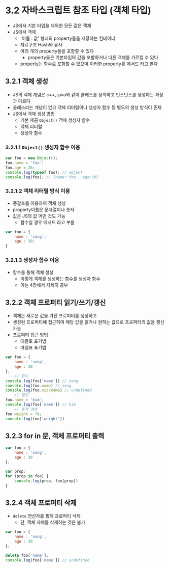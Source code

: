 # 3.2 자바스크립트 참조 타입 (객체 타입)
- JS에서 기본 타입을 제외한 모든 값은 객체
- JS에서 객체
  - '이름 : 값' 형태의 property들을 저장하는 컨테이너
  - 자료구조 Hash와 유사
  - 여러 개의 property들을 포함할 수 있다
    - property들은 기본타입의 값을 포함하거나 다른 객체를 가르킬 수 있다
  - property는 함수로 포함할 수 있으며 이러한 property를 메서드 라고 한다

## 3.2.1 객체 생성
- JS의 객체 개념은 c++, java와 같이 클래스를 정의하고 인스턴스를 생성하는 과정과 다르다
- 클래스라는 개념이 없고 객체 리터럴이나 생성자 함수 등 별도의 생성 방식이 존재
- JS에서 객체 생성 방법
  - 기본 제공 `Object()` 객체 생성자 함수
  - 객체 리터럴
  - 생성자 함수

### 3.2.1.1 `Object()` 생성자 함수 이용

```javascript
var foo = new Object();
foo.name = 'foo';
foo.age = 26;
console.log(typeof foo); // object
console.log(foo); // {name:'foo', age:30}
```

### 3.2.1.2 객체 리터럴 방식 이용
- 중괄호를 이용하여 객체 생성
- property이름은 문자열이나 숫자
- 값은 JS의 값 어떤 것도 가능
  - 함수일 경우 메서드 라고 부름

```javascript
var foo = {
    name : 'song';
    age : 30;
}
```

### 3.2.1.3 생성자 함수 이용
- 함수를 통해 객체 생성
  - 이렇게 객체를 생성하는 함수를 생성자 함수
  - 이는 4장에서 자세히 공부

## 3.2.2 객체 프로퍼티 읽기/쓰기/갱신
- 객체는 새로운 값을 가진 프로퍼티를 생성하고
- 생성된 프로퍼티에 접근하여 해당 값을 읽거나 원하는 값으로 프로퍼티의 값을 갱신 가능
- 프로퍼티 접근 방법
  - 대괄호 표기법
  - 마침표 표기법

```javascript
var foo = {
    name : 'song',
    age : 30
};
    // 읽기 
console.log(foo['name']) // song
console.log(foo.name) // song
console.log(foo.nickname) // undefined
    // 갱신
foo.name = 'kim';
console.log(foo['name']) // kim
    // 동적 생성
foo.weight = 70;
console.log(foo['weight'])
```

## 3.2.3 for in 문, 객체 프로퍼티 출력

```javascript
var foo = {
    name : 'song',
    age : 30
};

var prop;
for (prop in foo) {
    console.log(prop, foo[prop])
}
```

## 3.2.4 객체 프로퍼티 삭제
- `delete` 연산자를 통해 프로퍼티 삭제
  - 단, 객체 자체를 삭제하는 것은 불가

```javascript
var foo = {
    name : 'song',
    age : 30
};

delete foo['name'];
console.log(foo['name']) // undefined
```
